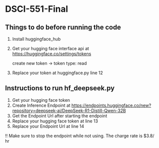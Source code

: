 # DSCI-551-Final

## Things to do before running the code
1. Install huggingface_hub
2. Get your hugging face interface api at https://huggingface.co/settings/tokens

   create new token -> token type: read
3. Replace your token at huggingface.py line 12


## Instructions to run hf_deepseek.py
1. Get your hugging face token
2. Create Inference Endpoint at https://endpoints.huggingface.co/new?repository=deepseek-ai/DeepSeek-R1-Distill-Qwen-32B
3. Get the Endpoint Url after starting the endpoint
4. Replace your hugging face token at line 13
5. Replace your Endpoint Url at line 14

!! Make sure to stop the endpoint while not using. The charge rate is $3.8/ hr
